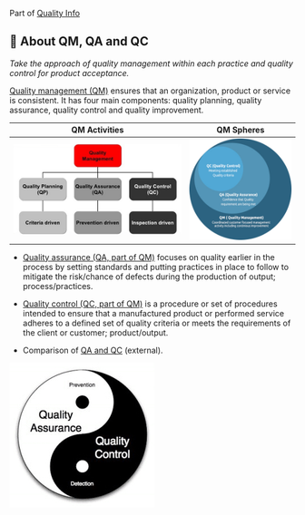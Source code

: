 Part of [Quality Info](/README.md)

## :open_file_folder: About QM, QA and QC

_Take the approach of quality management within each practice and quality control for product acceptance._

[Quality management (QM)](https://en.wikipedia.org/wiki/Quality_management) ensures that an organization,
product or service is consistent. It has four main components: quality planning, quality assurance,
quality control and quality improvement.

| QM Activities                                       | QM Spheres                                                              |
| --------------------------------------------------- | ----------------------------------------------------------------------- |
| ![QM_QA_QC](/images/qm-qa-qc.jpg) | ![QM Spheres](/images/quality-management-spheres.jpg) |

- [Quality assurance (QA, part of QM)](http://wiki.c2.com/?QualityAssuranceIsNotQualityControl) focuses on quality earlier in the process by setting standards and putting practices in place to follow to mitigate the risk/chance of defects during the production of output; process/practices.

- [Quality control (QC, part of QM)](http://whatis.techtarget.com/definition/quality-control-QC) is a procedure
  or set of procedures intended to ensure that a manufactured product or performed service adheres to a
  defined set of quality criteria or meets the requirements of the client or customer; product/output.

- Comparison of [QA and QC](https://www.diffen.com/difference/Quality_Assurance_vs_Quality_Control) (external).

![QA_and_QC](/images/QA_yin_and_yang_QC.jpg)
